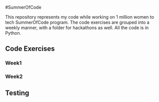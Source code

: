 #SummerOfCode

This repository represents my code while working on 1 million women to tech SummerOfCode program. The code exercises are grouped into a weekly manner, with a folder for hackathons as well. 
All the code is in Python.

## Code Exercises

### Week1


### Week2



## Testing